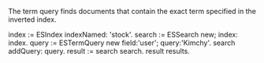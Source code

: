 The term query finds documents that contain the exact term specified in the inverted index.

index := ESIndex indexNamed: 'stock'. 
search := ESSearch new; index: index.
query := ESTermQuery new field:'user'; query:'Kimchy'.
search addQuery: query.
result := search search.
result results.